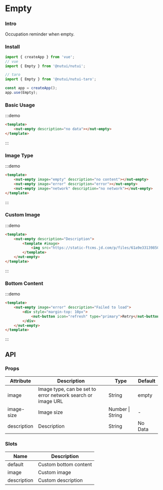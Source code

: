 # Empty

### Intro

Occupation reminder when empty.

### Install
```javascript
import { createApp } from 'vue';
// vue
import { Empty } from '@nutui/nutui';

// taro
import { Empty } from '@nutui/nutui-taro';

const app = createApp();
app.use(Empty);
```

### Basic Usage
:::demo
```html
<template>
    <nut-empty description="no data"></nut-empty>
</template>
```
:::

### Image Type
:::demo
```html
<template>
    <nut-empty image="empty" description="no content"></nut-empty>
    <nut-empty image="error" description="error"></nut-empty>
    <nut-empty image="network" description="no network"></nut-empty>
</template>
```
:::
### Custom Image
:::demo
```html
<template>
    <nut-empty description="Description">
        <template #image>
            <img src="https://static-ftcms.jd.com/p/files/61a9e3313985005b3958672e.png" />
        </template>
    </nut-empty>
</template>
```
:::

### Bottom Content
:::demo
```html
<template>
    <nut-empty image="error" description="Failed to load">
        <div style="margin-top: 10px">
            <nut-button icon="refresh" type="primary">Retry</nut-button>
        </div>
    </nut-empty>
</template>
```
:::

## API

### Props

| Attribute         | Description                             | Type   | Default           |
|--------------|----------------------------------|--------|------------------|
| image         | 	Image type, can be set to error network search or image URL              | String | empty        |
| image-size        | Image size                      | Number \| String | -       |
| description         | Description | String | No Data                |

### Slots

| Name | Description           | 
|--------|----------------|
| default  | 		Custom bottom content | 
| image  | 	Custom image | 
| description  | 	Custom description | 
    
